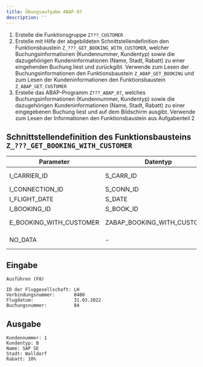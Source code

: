 ```yaml
---
title: Übungsaufgabe ABAP-07
description: ''
---
```


1. Erstelle die Funktionsgruppe `Z???_CUSTOMER`
2. Erstelle mit Hilfe der abgebildeten Schnittstellendefinition den Funktionsbaustein `Z_???_GET_BOOKING_WITH_CUSTOMER`, welcher Buchungsinformationen (Kundennummer, Kundentyp) sowie die dazugehörigen Kundeninformationen (Name, Stadt, Rabatt) zu einer 
eingehenden Buchung liest und zurückgibt. Verwende zum Lesen der Buchungsinformationen den Funktionsbaustein `Z_ABAP_GET_BOOKING` und zum Lesen der Kundeninformationen den Funktionsbaustein `Z_ABAP_GET_CUSTOMER`
3. Erstelle das ABAP-Programm `Z???_ABAP_07`, welches Buchungsinformationen (Kundennummer, Kundentyp) sowie die dazugehörigen Kundeninformationen (Name, Stadt, Rabatt) zu einer eingegebenen Buchung liest und auf dem Bildschirm ausgibt. Verwende zum Lesen der 
Informationen den Funktionsbaustein aus Aufgabenteil 2

## Schnittstellendefinition des Funktionsbausteins `Z_???_GET_BOOKING_WITH_CUSTOMER`
| Parameter               | Datentyp                    | Bezeichnung                     |
| ----------------------- | --------------------------- | ------------------------------- |
| I_CARRIER_ID            | S_CARR_ID                   | ID der Fluggesellschaft         |
| I_CONNECTION_ID         | S_CONN_ID                   | Verbindungsnummer               |
| I_FLIGHT_DATE           | S_DATE                      | Flugdatum                       |
| I_BOOKING_ID            | S_BOOK_ID                   | Buchungsnummer                  |
| E_BOOKING_WITH_CUSTOMER | ZABAP_BOOKING_WITH_CUSTOMER | Buchung mit Kundeninformationen |
| NO_DATA                 | -                           | Ausnahme: keine Daten           |

## Eingabe
```
Ausführen (F8)

ID der Fluggesellschaft: LH
Verbindungsnummer:       0400
Flugdatum:               31.03.2022
Buchungsnummer:          84
```

## Ausgabe
```
Kundennummer: 1
Kundentyp: B
Name: SAP SE
Stadt: Walldorf
Rabatt: 10%
```